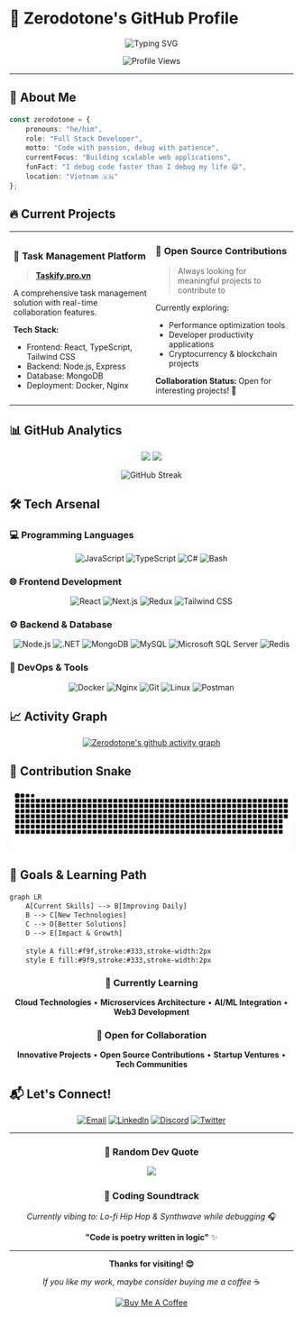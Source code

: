 # 🚀 Zerodotone's GitHub Profile

<div align="center">
  
<!-- Animated header -->
<img src="https://readme-typing-svg.herokuapp.com?font=Fira+Code&size=32&duration=2800&pause=2000&color=A855F7&center=true&vCenter=true&width=940&lines=Hi+%F0%9F%91%8B%2C+I'm+%40Zerodotone;Full+Stack+Developer+%26+Code+Enthusiast;Building+Tomorrow's+Solutions+Today" alt="Typing SVG" />

<br/>

<!-- Profile views counter -->
![Profile Views](https://komarev.com/ghpvc/?username=hungnghinty&color=blueviolet&style=flat-square&label=Profile+Views)

</div>

---

## 🎯 About Me

```typescript
const zerodotone = {
    pronouns: "he/him",
    role: "Full Stack Developer",
    motto: "Code with passion, debug with patience",
    currentFocus: "Building scalable web applications",
    funFact: "I debug code faster than I debug my life 😄",
    location: "Vietnam 🇻🇳"
};
```

## 🔥 Current Projects

<table>
<tr>
<td width="50%">

### 📱 Task Management Platform
> **[Taskify.pro.vn](https://taskify.pro.vn/)**

A comprehensive task management solution with real-time collaboration features.

**Tech Stack:**
- Frontend: React, TypeScript, Tailwind CSS
- Backend: Node.js, Express
- Database: MongoDB
- Deployment: Docker, Nginx

</td>
<td width="50%">

### 🚀 Open Source Contributions
> Always looking for meaningful projects to contribute to

Currently exploring:
- Performance optimization tools
- Developer productivity applications
- Cryptocurrency & blockchain projects

**Collaboration Status:** Open for interesting projects! 🤝

</td>
</tr>
</table>

## 📊 GitHub Analytics

<div align="center">
  
<img height="180em" src="https://github-readme-stats.vercel.app/api?username=hungnghinty&show_icons=true&theme=react&include_all_commits=true&count_private=true&hide_border=true"/>
<img height="180em" src="https://github-readme-stats.vercel.app/api/top-langs/?username=hungnghinty&layout=compact&langs_count=8&theme=react&hide_border=true"/>

</div>

<div align="center">
  
![GitHub Streak](https://streak-stats.demolab.com/?user=hungnghinty&theme=react&hide_border=true)

</div>

## 🛠️ Tech Arsenal

### 💻 Programming Languages
<div align="center">

![JavaScript](https://img.shields.io/badge/JavaScript-F7DF1E?style=for-the-badge&logo=javascript&logoColor=black)
![TypeScript](https://img.shields.io/badge/TypeScript-007ACC?style=for-the-badge&logo=typescript&logoColor=white)
![C#](https://img.shields.io/badge/C%23-239120?style=for-the-badge&logo=c-sharp&logoColor=white)
![Bash](https://img.shields.io/badge/Bash-4EAA25?style=for-the-badge&logo=gnu-bash&logoColor=white)

</div>

### 🌐 Frontend Development
<div align="center">

![React](https://img.shields.io/badge/React-20232A?style=for-the-badge&logo=react&logoColor=61DAFB)
![Next.js](https://img.shields.io/badge/Next.js-000000?style=for-the-badge&logo=next.js&logoColor=white)
![Redux](https://img.shields.io/badge/Redux-593D88?style=for-the-badge&logo=redux&logoColor=white)
![Tailwind CSS](https://img.shields.io/badge/Tailwind_CSS-38B2AC?style=for-the-badge&logo=tailwind-css&logoColor=white)

</div>

### ⚙️ Backend & Database
<div align="center">

![Node.js](https://img.shields.io/badge/Node.js-43853D?style=for-the-badge&logo=node.js&logoColor=white)
![.NET](https://img.shields.io/badge/.NET-5C2D91?style=for-the-badge&logo=.net&logoColor=white)
![MongoDB](https://img.shields.io/badge/MongoDB-4EA94B?style=for-the-badge&logo=mongodb&logoColor=white)
![MySQL](https://img.shields.io/badge/MySQL-005C84?style=for-the-badge&logo=mysql&logoColor=white)
![Microsoft SQL Server](https://img.shields.io/badge/Microsoft%20SQL%20Server-CC2927?style=for-the-badge&logo=microsoft%20sql%20server&logoColor=white)
![Redis](https://img.shields.io/badge/Redis-DC382D?style=for-the-badge&logo=redis&logoColor=white)

</div>

### 🔧 DevOps & Tools
<div align="center">

![Docker](https://img.shields.io/badge/Docker-2496ED?style=for-the-badge&logo=docker&logoColor=white)
![Nginx](https://img.shields.io/badge/Nginx-009639?style=for-the-badge&logo=nginx&logoColor=white)
![Git](https://img.shields.io/badge/Git-F05032?style=for-the-badge&logo=git&logoColor=white)
![Linux](https://img.shields.io/badge/Linux-FCC624?style=for-the-badge&logo=linux&logoColor=black)
![Postman](https://img.shields.io/badge/Postman-FF6C37?style=for-the-badge&logo=postman&logoColor=white)

</div>

## 📈 Activity Graph

<div align="center">
  
[![Zerodotone's github activity graph](https://github-readme-activity-graph.vercel.app/graph?username=hungnghinty&theme=react-dark&hide_border=true)](https://github.com/ashutosh00710/github-readme-activity-graph)

</div>

## 🐍 Contribution Snake

<div align="center">
  
![Snake animation](https://github.com/Xusanbek0039/Xusanbek0039/blob/main/snake.svg)

</div>

## 🎯 Goals & Learning Path

```mermaid
graph LR
    A[Current Skills] --> B[Improving Daily]
    B --> C[New Technologies]
    C --> D[Better Solutions]
    D --> E[Impact & Growth]
    
    style A fill:#f9f,stroke:#333,stroke-width:2px
    style E fill:#9f9,stroke:#333,stroke-width:2px
```

<div align="center">

### 🌱 Currently Learning
**Cloud Technologies** • **Microservices Architecture** • **AI/ML Integration** • **Web3 Development**

### 💼 Open for Collaboration
**Innovative Projects** • **Open Source Contributions** • **Startup Ventures** • **Tech Communities**

</div>

## 📬 Let's Connect!

<div align="center">

[![Email](https://img.shields.io/badge/Email-D14836?style=for-the-badge&logo=gmail&logoColor=white)](mailto:hungedward201203@gmail.com)
[![LinkedIn](https://img.shields.io/badge/LinkedIn-0077B5?style=for-the-badge&logo=linkedin&logoColor=white)](#)
[![Discord](https://img.shields.io/badge/Discord-7289DA?style=for-the-badge&logo=discord&logoColor=white)](#)
[![Twitter](https://img.shields.io/badge/Twitter-1DA1F2?style=for-the-badge&logo=twitter&logoColor=white)](#)

</div>

---

<div align="center">
  
### 💭 Random Dev Quote
![](https://quotes-github-readme.vercel.app/api?type=horizontal&theme=react)

### 🎵 Coding Soundtrack
*Currently vibing to: Lo-fi Hip Hop & Synthwave while debugging* 🎧

**"Code is poetry written in logic"** ✨

</div>

---

<div align="center">
  
**Thanks for visiting! 😊**

*If you like my work, maybe consider buying me a coffee* ☕

[![Buy Me A Coffee](https://img.shields.io/badge/Buy%20Me%20A%20Coffee-FFDD00?style=for-the-badge&logo=buy-me-a-coffee&logoColor=black)](#)

</div>
